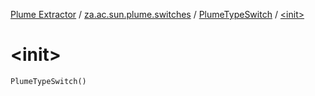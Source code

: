 [Plume Extractor](../../index.md) / [za.ac.sun.plume.switches](../index.md) / [PlumeTypeSwitch](index.md) / [&lt;init&gt;](./-init-.md)

# &lt;init&gt;

`PlumeTypeSwitch()`